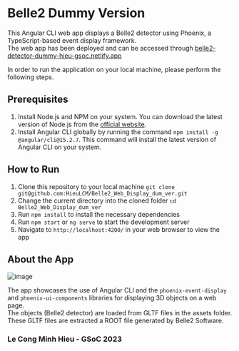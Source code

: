 # Belle2 Dummy Version

This Angular CLI web app displays a Belle2 detector using Phoenix, a TypeScript-based event display framework.
<br>
The web app has been deployed and can be accessed through [belle2-detector-dummy-hieu-gsoc.netlify.app](https://belle2-detector-dummy-hieu-gsoc.netlify.app/)

In order to run the application on your local machine, please perform the following steps.
<br>
## Prerequisites

1. Install Node.js and NPM on your system. You can download the latest version of Node.js from the [official website](https://nodejs.org/en/download/).
2. Install Angular CLI globally by running the command `npm install -g @angular/cli@15.2.7`. This command will install the latest version of Angular CLI on your system.

## How to Run

1. Clone this repository to your local machine
```git clone git@github.com:HieuLCM/Belle2_Web_Display_dum_ver.git```
2. Change the current directory into the cloned folder
```cd Belle2_Web_Display_dum_ver```
3. Run `npm install` to install the necessary dependencies
4. Run `npm start` or `ng serve` to start the development server
5. Navigate to `http://localhost:4200/` in your web browser to view the app

## About the App
![image](https://github.com/HieuLCM/Belle2_Web_Display_dum_ver/assets/88785267/9a704639-55f3-4813-91af-d82eb5e75225)

The app showcases the use of Angular CLI and the `phoenix-event-display` and `phoenix-ui-components` libraries for displaying 3D objects on a web page.
<br>
The objects (Belle2 detector) are loaded from GLTF files in the assets folder. These GLTF files are extracted a ROOT file generated by Belle2 Software.

### Le Cong Minh Hieu - GSoC 2023
